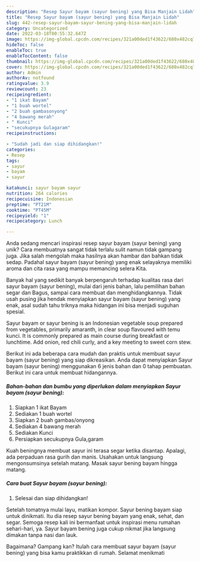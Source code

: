 ```yaml
---
description: "Resep Sayur bayam (sayur bening) yang Bisa Manjain Lidah"
title: "Resep Sayur bayam (sayur bening) yang Bisa Manjain Lidah"
slug: 442-resep-sayur-bayam-sayur-bening-yang-bisa-manjain-lidah
category: Uncategorized
date: 2022-03-18T00:55:32.647Z
image: https://img-global.cpcdn.com/recipes/321a00ded1f43622/680x482cq70/sayur-bayam-sayur-bening-foto-resep-utama.jpg
hideToc: false
enableToc: true
enableTocContent: false
thumbnail: https://img-global.cpcdn.com/recipes/321a00ded1f43622/680x482cq70/sayur-bayam-sayur-bening-foto-resep-utama.jpg
cover: https://img-global.cpcdn.com/recipes/321a00ded1f43622/680x482cq70/sayur-bayam-sayur-bening-foto-resep-utama.jpg
author: Admin
authorAv: notfound
ratingvalue: 3.9
reviewcount: 23
recipeingredient:
- "1 ikat Bayam"
- "1 buah wortel"
- "2 buah gambasonyong"
- "4 bawang merah"
- " Kunci"
- "secukupnya Gulagaram"
recipeinstructions:

- "Sudah jadi dan siap dihidangkan!"
categories:
- Resep
tags:
- sayur
- bayam
- sayur

katakunci: sayur bayam sayur 
nutrition: 264 calories
recipecuisine: Indonesian
preptime: "PT21M"
cooktime: "PT45M"
recipeyield: "1"
recipecategory: Lunch

---
```





Anda sedang mencari inspirasi resep sayur bayam (sayur bening) yang unik? Cara membuatnya sangat tidak terlalu sulit namun tidak gampang juga. Jika salah mengolah maka hasilnya akan hambar dan bahkan tidak sedap. Padahal sayur bayam (sayur bening) yang enak selayaknya memiliki aroma dan cita rasa yang mampu memancing selera Kita.





Banyak hal yang sedikit banyak berpengaruh terhadap kualitas rasa dari sayur bayam (sayur bening), mulai dari jenis bahan, lalu pemilihan bahan segar dan Bagus, sampai cara membuat dan menghidangkannya. Tidak usah pusing jika hendak menyiapkan sayur bayam (sayur bening) yang enak,      asal sudah tahu triknya maka hidangan ini bisa menjadi suguhan spesial.














Sayur bayam or sayur bening is an Indonesian vegetable soup prepared from vegetables, primarily amaranth, in clear soup flavoured with temu kunci. It is commonly prepared as main course during breakfast or lunchtime. Add onion, red chili curly, and a key meeting to sweet corn stew.






Berikut ini ada beberapa cara mudah dan praktis untuk membuat sayur bayam (sayur bening) yang siap dikreasikan. Anda dapat menyiapkan Sayur bayam (sayur bening) menggunakan 6 jenis bahan dan 0 tahap pembuatan. Berikut ini cara untuk membuat hidangannya.

<!--inarticleads1-->

##### Bahan-bahan dan bumbu yang diperlukan dalam menyiapkan Sayur bayam (sayur bening):

1. Siapkan 1 ikat Bayam
1. Sediakan 1 buah wortel
1. Siapkan 2 buah gambas/onyong
1. Sediakan 4 bawang merah
1. Sediakan  Kunci
1. Persiapkan secukupnya Gula,garam


Kuah beningnya membuat sayur ini terasa segar ketika disantap. Apalagi, ada perpaduan rasa gurih dan manis. Usahakan untuk langsung mengonsumsinya setelah matang. Masak sayur bening bayam hingga matang. 

<!--inarticleads2-->

##### Cara buat Sayur bayam (sayur bening):


1. Selesai dan siap dihidangkan!

Setelah tomatnya mulai layu, matikan kompor. Sayur bening bayam siap untuk dinikmati. Itu dia resep sayur bening bayam yang enak, sehat, dan segar. Semoga resep kali ini bermanfaat untuk inspirasi menu rumahan sehari-hari, ya. Sayur bayam bening juga cukup nikmat jika langsung dimakan tanpa nasi dan lauk. 

Bagaimana? Gampang kan? Itulah cara membuat sayur bayam (sayur bening) yang bisa kamu praktikkan di rumah. Selamat menikmati
